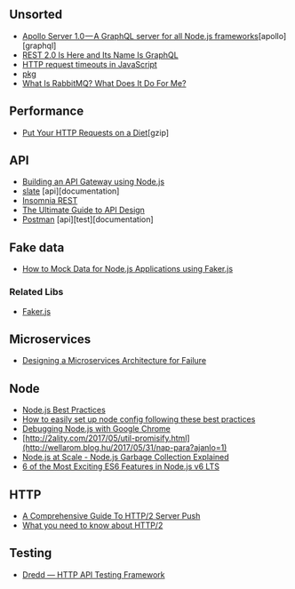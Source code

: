## Unsorted
- [Apollo Server 1.0 — A GraphQL server for all Node.js frameworks](https://dev-blog.apollodata.com/apollo-server-1-0-a-graphql-server-for-all-node-js-frameworks-2b37d3342f7c)[apollo][graphql]
- [REST 2.0 Is Here and Its Name Is GraphQL](https://www.sitepoint.com/rest-2-0-graphql/)
- [HTTP request timeouts in JavaScript](http://shuheikagawa.com/blog/2017/05/13/http-request-timeouts-in-javascript/)
- [pkg](https://github.com/zeit/pkg)
- [What Is RabbitMQ? What Does It Do For Me?](https://derickbailey.com/2016/10/12/what-is-rabbitmq-what-does-it-do-for-me/)


## Performance
- [Put Your HTTP Requests on a Diet](https://medium.com/axiomzenteam/put-your-http-requests-on-a-diet-3e1e52333014)[gzip]


## API
- [Building an API Gateway using Node.js](https://blog.risingstack.com/building-an-api-gateway-using-nodejs/)
- [slate](https://github.com/lord/slate) [api][documentation]
- [Insomnia REST](https://insomnia.rest)
- [The Ultimate Guide to API Design](https://blog.qmo.io/ultimate-guide-to-api-design/)
- [Postman](https://www.getpostman.com) [api][test][documentation]


## Fake data
- [How to Mock Data for Node.js Applications using Faker.js](https://hackernoon.com/how-to-mock-data-for-node-js-applications-using-faker-js-b1f4c0e78102)

### Related Libs
- [Faker.js](https://github.com/marak/Faker.js/)


## Microservices
- [Designing a Microservices Architecture for Failure](https://blog.risingstack.com/designing-microservices-architecture-for-failure/)


## Node
- [Node.js Best Practices](https://github.com/i0natan/nodebestpractices)
- [How to easily set up node config following these best practices](http://codingsans.com/blog/node-config-best-practices)
- [Debugging Node.js with Google Chrome](https://medium.com/the-node-js-collection/debugging-node-js-with-google-chrome-4965b5f910f4)
- [http://2ality.com/2017/05/util-promisify.html](http://wellarom.blog.hu/2017/05/31/nap-para?ajanlo=1)
- [Node.js at Scale - Node.js Garbage Collection Explained](https://blog.risingstack.com/node-js-at-scale-node-js-garbage-collection/)
- [6 of the Most Exciting ES6 Features in Node.js v6 LTS](https://nodesource.com/blog/six-of-the-most-exciting-es6-features-in-node-js-v6-lts)


## HTTP
- [A Comprehensive Guide To HTTP/2 Server Push](https://www.smashingmagazine.com/2017/04/guide-http2-server-push/)
- [What you need to know about HTTP/2](https://web-crunch.com/what-you-need-to-know-about-http2/)


## Testing
- [Dredd — HTTP API Testing Framework](http://dredd.readthedocs.io/en/latest/)
